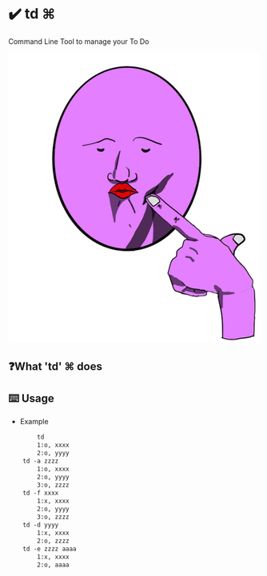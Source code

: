 # ✔️ td ⌘
Command Line Tool to manage your To Do 


![logo](https://github.com/Jinmaro/td/blob/main/IMG_0334.PNG)

## ❓What 'td' ⌘ does


## ⌨️ Usage
 * Example
```shell
    	td
		1:o, xxxx
		2:o, yyyy
	td -a zzzz
		1:o, xxxx
		2:o, yyyy
		3:o, zzzz
	td -f xxxx
		1:x, xxxx
		2:o, yyyy
		3:o, zzzz
	td -d yyyy
		1:x, xxxx
		2:o, zzzz
	td -e zzzz aaaa
		1:x, xxxx
		2:o, aaaa
```
